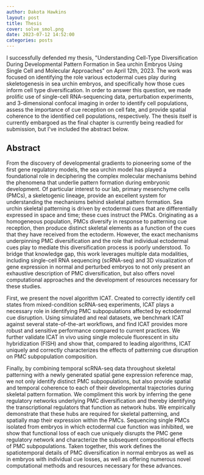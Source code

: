 ```yaml
---
author: Dakota Hawkins
layout: post
title: Thesis
cover: solve_smol.png
date: 2023-07-12 14:52:00
categories: posts
---
```



I successfully defended my thesis, "Understanding Cell-Type Diversification During Developmental Pattern Formation in Sea urchin Embryos Using Single Cell and Molecular Approaches" on April 12th, 2023. The work was focused on identifying the role various ectodermal cues play during skeletogenesis in sea urchin embryos, and specifically how those cues inform cell type diversification. In order to answer this question, we made prolific use of single-cell RNA-sequencing data, perturbation experiments, and 3-dimensional confocal imaging in order to identify cell populations, assess the importance of cue reception on cell fate, and provide spatial coherence to the identified cell populations, respectively. The thesis itself is currently embargoed as the final chapter is currently being readied for submission, but I've included the abstract below.

## Abstract

From the discovery of developmental gradients to pioneering some of the first gene regulatory models, the sea urchin model has played a foundational role in deciphering the complex molecular mechanisms behind the phenomena that underlie pattern formation during embryonic development. Of particular interest to our lab, primary mesenchyme cells (PMCs), a skeletogenic lineage, provide an excellent system for understanding the mechanisms behind skeletal pattern formation. Sea urchin skeletal patterning is driven by ectodermal cues that are differentially expressed in space and time; these cues instruct the PMCs. Originating as a homogeneous population, PMCs diversify in response to patterning cue reception, then produce distinct skeletal elements as a function of the cues that they have received from the ectoderm. However, the exact mechanisms underpinning PMC diversification and the role that individual ectodermal cues play to mediate this diversification process is poorly understood. To bridge that knowledge gap, this work leverages multiple data modalities, including single-cell RNA sequencing (scRNA-seq) and 3D visualization of gene expression in normal and perturbed embryos to not only present an exhaustive description of PMC diversification, but also offers novel computational approaches and the development of resources necessary for these studies.

First, we present the novel algorithm ICAT. Created to correctly identify cell states from mixed-condition scRNA-seq experiments, ICAT plays a necessary role in identifying PMC subpopulations affected by ectodermal cue disruption. Using simulated and real datasets, we benchmark ICAT against several state-of-the-art workflows, and find ICAT provides more robust and sensitive performance compared to current practices. We further validate ICAT in vivo using single molecule fluorescent in situ hybridization (FISH) and show that, compared to leading algorithms, ICAT uniquely and correctly characterizes the effects of patterning cue disruption on PMC subpopulation composition.

Finally, by combining temporal scRNA-seq data throughout skeletal patterning with a newly generated spatial gene expression reference map, we not only identify distinct PMC subpopulations, but also provide spatial and temporal coherence to each of their developmental trajectories during skeletal pattern formation. We compliment this work by inferring the gene regulatory networks underlying PMC diversification and thereby identifying the transcriptional regulators that function as network hubs. We empirically demonstrate that these hubs are required for skeletal patterning, and spatially map their expression within the PMCs. Sequencing single PMCs isolated from embryos in which ectodermal cue function was inhibited, we show that functional loss of each cue uniquely disrupts the PMC gene regulatory network and characterize the subsequent compositional effects of PMC subpopulations. Taken together, this work defines the spatiotemporal details of PMC diversification in normal embryos as well as in embryos with individual cue losses, as well as offering numerous novel computational methods and resources necessary for these advances.